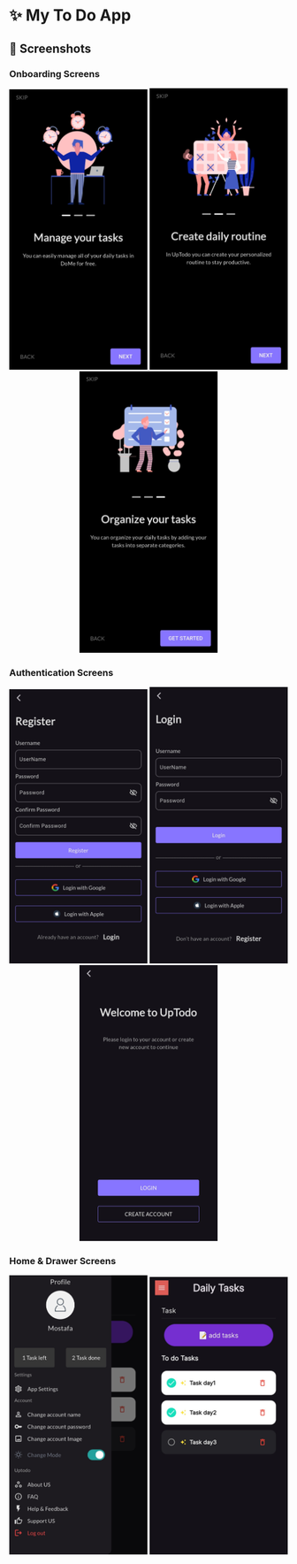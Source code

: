 # ✨ My To Do App

## 🚀 Screenshots

### Onboarding Screens
<p align="center">
  <img src="assets/images/onboarding_screen_one.jpg" alt="Onboarding Screen 1" width="250"/>
  <img src="assets/images/onboarding_screen_two.jpg" alt="Onboarding Screen 2" width="250"/>
  <img src="assets/images/onboarding_screen_three.jpg" alt="Onboarding Screen 3" width="250"/>
</p>

### Authentication Screens
<p align="center">
  <img src="assets/images/register_screen.jpg" alt="Register Screen" width="250"/>
  <img src="assets/images/login_screen.jpg" alt="Login Screen" width="250"/>
  <img src="assets/images/start_screen.jpg" alt="Start Screen" width="250"/>
</p>

### Home & Drawer Screens
<p align="center">
  <img src="assets/images/drawer_screen.jpg" alt="Drawer Screen" width="250"/>
  <img src="assets/images/home_screen.jpg" alt="Home Screen" width="250"/>
</p>
